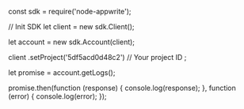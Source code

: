 const sdk = require('node-appwrite');

// Init SDK
let client = new sdk.Client();

let account = new sdk.Account(client);

client
    .setProject('5df5acd0d48c2') // Your project ID
;

let promise = account.getLogs();

promise.then(function (response) {
    console.log(response);
}, function (error) {
    console.log(error);
});
